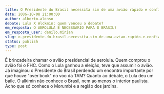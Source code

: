 ```yaml
---
title: O Presidente do Brasil necessita sim de uma avião rápido e confiável.
date: 2006-10-08 21:00:00
author: alberto.alonso
debate: Lula X Alckmin: quem venceu o debate?
em_resposta: O AEROLULA É NECESSARIO PARA O BRASIL?
em_resposta_user: danilo.mirian
slug: o-presidente-do-brasil-necessita-sim-de-uma-aviao-rapido-e-confiavel
status: publish 
type: post
---
```


É brincadeira chamar o avião presidencial de aerolula. Quem comprou o avião foi o FHC. Como o Lula ganhou a eleição, teve que assumir o avião. Já imaginou o Presidente do Brasil perdendo um encontro importante por que houve "over book" no voo da TAM? Quanto ao debate, o Lula deu um baile. O alkimin não conhece o Brasil, nem ao menos o interior paulista. Acho que só conhece o Morumbi e a região dos jardins.


 


